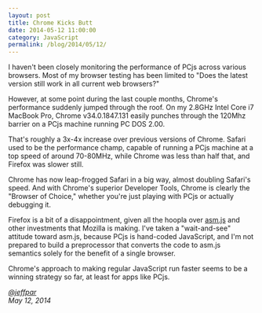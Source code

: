 ```yaml
---
layout: post
title: Chrome Kicks Butt
date: 2014-05-12 11:00:00
category: JavaScript
permalink: /blog/2014/05/12/
---
```


I haven't been closely monitoring the performance of PCjs across various browsers.  Most of my browser testing has
been limited to "Does the latest version still work in all current web browsers?"

However, at some point during the last couple months, Chrome's performance suddenly jumped through the roof.  On my
2.8GHz Intel Core i7 MacBook Pro, Chrome v34.0.1847.131 easily punches through the 120Mhz barrier on a PCjs machine
running PC DOS 2.00.

That's roughly a 3x-4x increase over previous versions of Chrome.  Safari used to be the performance champ, capable
of running a PCjs machine at a top speed of around 70-80MHz, while Chrome was less than half that, and Firefox was
slower still.

Chrome has now leap-frogged Safari in a big way, almost doubling Safari's speed.  And with Chrome's superior
Developer Tools, Chrome is clearly the "Browser of Choice," whether you're just playing with PCjs or actually
debugging it.

Firefox is a bit of a disappointment, given all the hoopla over [asm.js](http://asmjs.org/) and other investments
that Mozilla is making.  I've taken a "wait-and-see" attitude toward asm.js, because PCjs is hand-coded JavaScript,
and I'm not prepared to build a preprocessor that converts the code to asm.js semantics solely for the benefit of a
single browser.

Chrome's approach to making regular JavaScript run faster seems to be a winning strategy so far, at least for apps
like PCjs.

*[@jeffpar](http://jeffpar.com)*  
*May 12, 2014*
